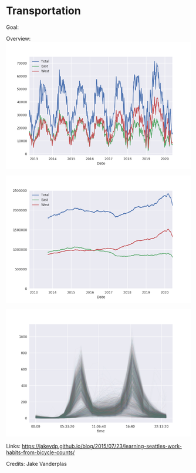 # Transportation

Goal:


Overview:
![](images/weekly_trends.png)

![](images/rolling_daily.png)

![](images/daily.png)




Links:
https://jakevdp.github.io/blog/2015/07/23/learning-seattles-work-habits-from-bicycle-counts/


Credits:
Jake Vanderplas

